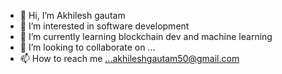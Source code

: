 - 👋 Hi, I’m Akhilesh gautam
- 👀 I’m interested in software development 
- 🌱 I’m currently learning blockchain dev and machine learning
- 💞️ I’m looking to collaborate on ...
- 📫 How to reach me ...akhileshgautam50@gmail.com

<!---
akgt90/akgt90 is a ✨ special ✨ repository because its `README.md` (this file) appears on your GitHub profile.
You can click the Preview link to take a look at your changes.
--->
